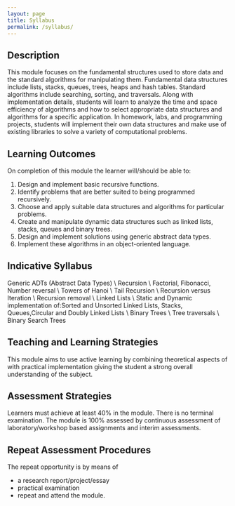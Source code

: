 ```yaml
---
layout: page
title: Syllabus
permalink: /syllabus/
---
```


## Description
This module focuses on the fundamental structures used to store data and the standard algorithms for manipulating them. Fundamental data structures include lists, stacks, queues, trees, heaps and hash tables. Standard algorithms include searching, sorting, and traversals. Along with implementation details, students will learn to analyze the time and space efficiency of algorithms and how to select appropriate data structures and algorithms for a specific application. In homework, labs, and programming projects, students will implement their own data structures and make use of existing libraries to solve a variety of computational problems. 

## Learning Outcomes
On completion of this module the learner will/should be able to:
1. Design and implement basic recursive functions.
2. Identify problems that are better suited to being programmed recursively.
3. Choose and apply suitable data structures and algorithms for particular problems.
4. Create and manipulate dynamic data structures such as linked lists, stacks, queues and binary trees.
5. Design and implement solutions using generic abstract data types.
6. Implement these algorithms in an object-oriented language.

## Indicative Syllabus
Generic ADTs (Abstract Data Types) \\
Recursion \\
Factorial, Fibonacci, Number reversal \\
Towers of Hanoi \\
Tail Recursion \\
Recursion versus Iteration \\
Recursion removal \\
Linked Lists \\
Static and Dynamic implementation of:Sorted and Unsorted Linked Lists, Stacks, Queues,Circular and Doubly Linked Lists \\
Binary Trees \\
Tree traversals \\
Binary Search Trees

## Teaching and Learning Strategies
This module aims to use active learning by combining theoretical aspects of with practical implementation
giving the student a strong overall understanding of the subject.

## Assessment Strategies
Learners must achieve at least 40% in the module. There is no terminal examination. The module is 100%
assessed by continuous assessment of laboratory/workshop based assignments and interim assessments.

## Repeat Assessment Procedures
The repeat opportunity is by means of
* a research report/project/essay
* practical examination
* repeat and attend the module.
